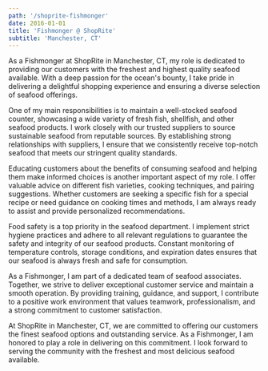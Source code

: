 ```yaml
---
path: '/shoprite-fishmonger'
date: 2016-01-01
title: 'Fishmonger @ ShopRite'
subtitle: 'Manchester, CT'
---
```


As a Fishmonger at ShopRite in Manchester, CT, my role is dedicated to providing our customers with the freshest and highest quality seafood available. With a deep passion for the ocean's bounty, I take pride in delivering a delightful shopping experience and ensuring a diverse selection of seafood offerings.

One of my main responsibilities is to maintain a well-stocked seafood counter, showcasing a wide variety of fresh fish, shellfish, and other seafood products. I work closely with our trusted suppliers to source sustainable seafood from reputable sources. By establishing strong relationships with suppliers, I ensure that we consistently receive top-notch seafood that meets our stringent quality standards.

Educating customers about the benefits of consuming seafood and helping them make informed choices is another important aspect of my role. I offer valuable advice on different fish varieties, cooking techniques, and pairing suggestions. Whether customers are seeking a specific fish for a special recipe or need guidance on cooking times and methods, I am always ready to assist and provide personalized recommendations.

Food safety is a top priority in the seafood department. I implement strict hygiene practices and adhere to all relevant regulations to guarantee the safety and integrity of our seafood products. Constant monitoring of temperature controls, storage conditions, and expiration dates ensures that our seafood is always fresh and safe for consumption.

As a Fishmonger, I am part of a dedicated team of seafood associates. Together, we strive to deliver exceptional customer service and maintain a smooth operation. By providing training, guidance, and support, I contribute to a positive work environment that values teamwork, professionalism, and a strong commitment to customer satisfaction.

At ShopRite in Manchester, CT, we are committed to offering our customers the finest seafood options and outstanding service. As a Fishmonger, I am honored to play a role in delivering on this commitment. I look forward to serving the community with the freshest and most delicious seafood available.
